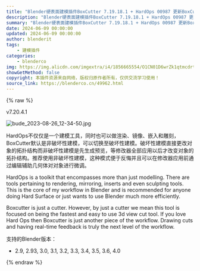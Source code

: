 ```yaml
---
title: "Blender硬表面建模插件BoxCutter 7.19.18.1 + HardOps 00987 更新BoxCutter 7.20.4.1+ HardOps 0.9.88.3"
description: "Blender硬表面建模插件BoxCutter 7.19.18.1 + HardOps 00987 更新BoxCutter 7.20.4.1+ HardOps 0.9.88.3"
summary: "Blender硬表面建模插件BoxCutter 7.19.18.1 + HardOps 00987 更新BoxCutter 7.20.4.1+ HardOps 0.9.88.3"
date: 2024-06-09 00:00:00
updated: 2024-06-09 00:00:00
author: blenderit
tags: 
    - 建模插件
categories:
    - blenderco
img: https://img.alicdn.com/imgextra/i4/1856665554/O1CN01D6wrZk1qtmcdrt9S7_!!1856665554.jpg
showGetMethod: false
copyright: 本插件资源来自网络，版权归原作者所有，仅供交流学习使用！
source_link: https://blenderco.cn/49962.html
---
```


{% raw %}
<div class="article-tips"><div><i class="icon icon-smile"></i> v7.20.4.1</div></div><p><img class="aligncenter" src="https://img.alicdn.com/imgextra/i4/1856665554/O1CN01D6wrZk1qtmcdrt9S7_!!1856665554.jpg" alt="bude_2023-08-26_12-34-50.jpg"></p><p>HardOps不仅仅是一个建模工具，同时也可以做渲染、镜像、嵌入和雕刻，BoxCutter默认是非破坏性建模，可以切换至破坏性建模。破坏性建模直接更改对象的拓扑结构而非破坏性建模是先生成预览，等修改器全部应用以后才改变对象的拓扑结构。推荐使用非破坏性建模，这种模式便于反悔并且可以在修改器应用前通过编辑辅助几何体对对象进行微调。</p><p>HardOps is a toolkit that encompasses more than just modelling. There are tools pertaining to rendering, mirroring, inserts and even sculpting tools. This is the core of my workflow in Blender and is recommended for anyone doing Hard Surface or just wants to use Blender much more efficiently.</p><p>Boxcutter is just a cutter. However, by just a cutter we mean this tool is focused on being the fastest and easy to use 3d view cut tool. If you love Hard Ops then Boxcutter is just another piece of the workflow. Drawing cuts and having real-time feedback is truly the next level of the workflow.</p><p>支持的Blender版本：</p><ul>
<li>2.9, 2.93, 3.0, 3.1, 3.2, 3.3, 3.4, 3.5, 3.6, 4.0</li>
</ul>
<div style="display: none">blenderco</div>
{% endraw %}